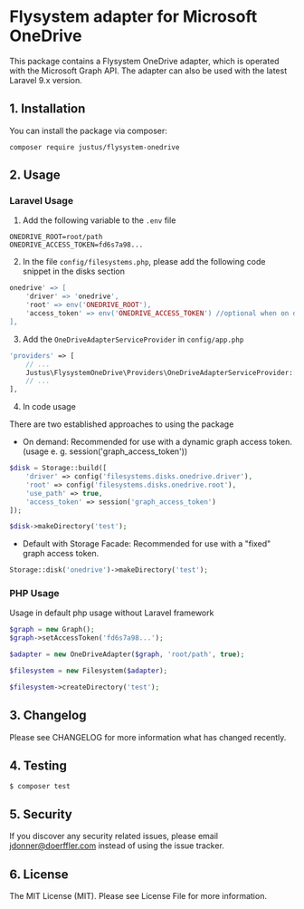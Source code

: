 # Flysystem adapter for Microsoft OneDrive
This package contains a Flysystem OneDrive adapter, which is operated with the Microsoft Graph API.
The adapter can also be used with the latest Laravel 9.x version.

## 1. Installation
You can install the package via composer:

`composer require justus/flysystem-onedrive`

## 2. Usage

### Laravel Usage
1. Add the following variable to the ``.env`` file

```dotenv
ONEDRIVE_ROOT=root/path
ONEDRIVE_ACCESS_TOKEN=fd6s7a98...
```

2. In the file ``config/filesystems.php``, please add the following code snippet in the disks section

```php
onedrive' => [
    'driver' => 'onedrive',
    'root' => env('ONEDRIVE_ROOT'),
    'access_token' => env('ONEDRIVE_ACCESS_TOKEN') //optional when on demand
],
```

3. Add the ``OneDriveAdapterServiceProvider`` in ``config/app.php``

```php
'providers' => [
    // ...
    Justus\FlysystemOneDrive\Providers\OneDriveAdapterServiceProvider::class,
    // ...
],
```

4. In code usage

There are two established approaches to using the package
- On demand: Recommended for use with a dynamic graph access token. (usage e. g. session('graph_access_token'))
```php
$disk = Storage::build([
    'driver' => config('filesystems.disks.onedrive.driver'),
    'root' => config('filesystems.disks.onedrive.root'),
    'use_path' => true,
    'access_token' => session('graph_access_token')
]);

$disk->makeDirectory('test');
```
- Default with Storage Facade: Recommended for use with a "fixed" graph access token.
```php
Storage::disk('onedrive')->makeDirectory('test');
```
### PHP Usage
Usage in default php usage without Laravel framework
```php
$graph = new Graph();
$graph->setAccessToken('fd6s7a98...');

$adapter = new OneDriveAdapter($graph, 'root/path', true);

$filesystem = new Filesystem($adapter);

$filesystem->createDirectory('test');
```

## 3. Changelog
Please see CHANGELOG for more information what has changed recently.

## 4. Testing
`$ composer test`

## 5. Security
If you discover any security related issues, please email jdonner@doerffler.com instead of using the issue tracker.

## 6. License
The MIT License (MIT). Please see License File for more information.
